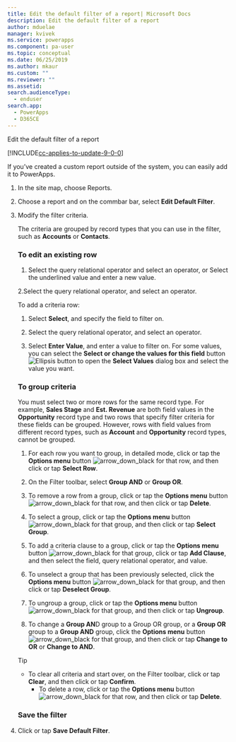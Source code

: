 ```yaml
---
title: Edit the default filter of a report| Microsoft Docs
description: Edit the default filter of a report
author: mduelae
manager: kvivek
ms.service: powerapps
ms.component: pa-user
ms.topic: conceptual
ms.date: 06/25/2019
ms.author: mkaur
ms.custom: ""
ms.reviewer: ""
ms.assetid: 
search.audienceType: 
  - enduser
search.app: 
  - PowerApps
  - D365CE
---
```

Edit the default filter of a report

[!INCLUDE[cc-applies-to-update-9-0-0](../includes/cc_applies_to_update_9_0_0.md)]

If you’ve created a custom report outside of the system, you can easily add it to PowerApps.

1. In the site map, choose Reports. 

2. Choose a report and on the commbar bar, select **Edit Default Filter**.
  
3. Modify the filter criteria.  
  
    The criteria are grouped by record types that you can use in the filter, such as **Accounts** or **Contacts**.  
  
   ### To edit an existing row
   1. Select the query relational operator and select an operator, or Select the underlined value and enter a new value.  
  
   2.Select the query relational operator, and select an operator.  
  
   To add a criteria row:  

   1.  Select **Select**, and specify the field to filter on.  

   2.  Select the query relational operator, and select an operator.  

   3.  Select **Enter Value**, and enter a value to filter on. For some values, you can select the **Select or change the values for this field** button ![Ellipsis button](../basics/media/ellipsis-button.gif "Ellipsis button") to open the **Select Values** dialog box and select the value you want.  

   ### To group criteria
   You must select two or more rows for the same record type. For example, **Sales Stage** and **Est. Revenue** are both field values in the **Opportunity** record  type and two rows that specify filter criteria for these fields can be grouped.  However, rows with field values from different record types, such as **Account** and **Opportunity** record types, cannot be grouped.  

   1.  For each row you want to group, in detailed mode, click or tap the **Options menu** button ![arrow&#95;down&#95;black](../basics/media/arrow-down-black.gif "arrow_down_black") for that row, and then click or tap **Select Row**.  

   2.  On the Filter toolbar, select **Group AND** or **Group OR**.  

   3.  To remove a row from a group, click or tap the **Options menu** button ![arrow&#95;down&#95;black](../basics/media/arrow-down-black.gif "arrow_down_black") for that row, and then click or tap **Delete**.  

   4.  To select a group, click or tap the **Options menu** button ![arrow&#95;down&#95;black](../basics/media/arrow-down-black.gif "arrow_down_black") for that group, and then click or tap **Select Group**.  

   5.  To add a criteria clause to a group, click or tap the **Options menu** button ![arrow&#95;down&#95;black](../basics/media/arrow-down-black.gif "arrow_down_black") for that group, click or tap **Add Clause**, and then select the field,  query relational operator, and value.  

   6.  To unselect a group that has been previously selected, click the **Options menu** button ![arrow&#95;down&#95;black](../basics/media/arrow-down-black.gif "arrow_down_black") for that group, and then click or tap **Deselect Group**.  

   7.  To ungroup a group, click or tap the **Options menu** button ![arrow&#95;down&#95;black](../basics/media/arrow-down-black.gif "arrow_down_black") for that group, and then click or tap **Ungroup**.  

   8.  To change a **Group AN**D group to a  Group OR group, or a **Group OR** group to a **Group AND** group, click the **Options menu** button ![arrow&#95;down&#95;black](../basics/media/arrow-down-black.gif "arrow_down_black") for that group, and then click or tap **Change to OR** or **Change to AND**.  

   > [!TIP]
   > - To clear all criteria and start over, on the Filter toolbar, click or tap **Clear**, and then click or tap **Confirm**.  
   >   -   To delete a row, click or tap the **Options menu** button ![arrow&#95;down&#95;black](../basics/media/arrow-down-black.gif "arrow_down_black") for that row, and then click or tap **Delete**.  

   ### Save the filter  
5. Click or tap **Save Default Filter**.  
